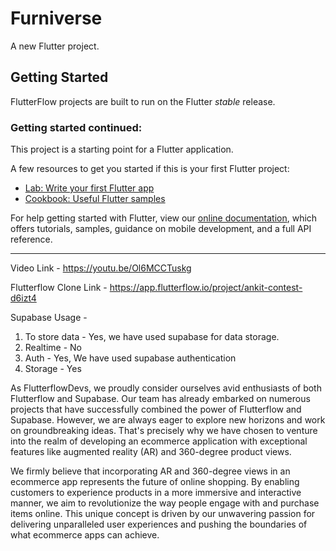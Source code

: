 # Furniverse

A new Flutter project.

## Getting Started

FlutterFlow projects are built to run on the Flutter _stable_ release.

### Getting started continued:

This project is a starting point for a Flutter application.

A few resources to get you started if this is your first Flutter project:

- [Lab: Write your first Flutter app](https://flutter.dev/docs/get-started/codelab)
- [Cookbook: Useful Flutter samples](https://flutter.dev/docs/cookbook)

For help getting started with Flutter, view our
[online documentation](https://flutter.dev/docs), which offers tutorials,
samples, guidance on mobile development, and a full API reference.

---------------------------------------------------------------------------------------------------------------------

Video Link -  https://youtu.be/Ol6MCCTuskg

Flutterflow Clone Link -  https://app.flutterflow.io/project/ankit-contest-d6izt4

 Supabase Usage - 
 1. To store data - Yes, we have used supabase for data storage.
 2. Realtime -  No 
 3. Auth -  Yes, We have used supabase authentication
 4. Storage - Yes


As FlutterflowDevs, we proudly consider ourselves avid enthusiasts of both Flutterflow and Supabase. Our team has already embarked on numerous projects that have successfully combined the power of Flutterflow and Supabase. However, we are always eager to explore new horizons and work on groundbreaking ideas. That's precisely why we have chosen to venture into the realm of developing an ecommerce application with exceptional features like augmented reality (AR) and 360-degree product views.

We firmly believe that incorporating AR and 360-degree views in an ecommerce app represents the future of online shopping. By enabling customers to experience products in a more immersive and interactive manner, we aim to revolutionize the way people engage with and purchase items online. This unique concept is driven by our unwavering passion for delivering unparalleled user experiences and pushing the boundaries of what ecommerce apps can achieve.

